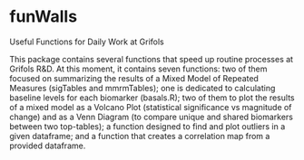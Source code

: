 # funWalls
Useful Functions for Daily Work at Grifols

This package contains several functions that speed up routine processes at Grifols R&D. At this moment, it contains seven functions: two of them focused on summarizing the results of a Mixed Model of Repeated Measures (sigTables and mmrmTables); one is dedicated to calculating baseline levels for each biomarker (basals.R); two of them to plot the results of a mixed model as a Volcano Plot (statistical significance vs magnitude of change) and as a Venn Diagram (to compare unique and shared biomarkers between two top-tables); a function designed to find and plot outliers in a given dataframe; and a function that creates a correlation map from a provided dataframe. 
